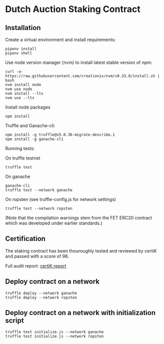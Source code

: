# Dutch Auction Staking Contract

## Installation
Create a virtual environment and install requirements:
```
pipenv install
pipenv shell
```

Use node version manager (nvm) to install latest stable version of npm:

```
curl -o- https://raw.githubusercontent.com/creationix/nvm/v0.33.0/install.sh | bash
nvm install node
nvm use node
nvm install --lts
nvm use --lts
```
Install node packages
```
npm install
```

Truffle and Ganache-cli:
```
npm install -g truffle@v5.0.36-migrate-describe.1
npm install -g ganache-cli
```

Running tests:

On truffle testnet
```
truffle test
```
On ganache
```
ganache-cli
truffle test --network ganache
```
On ropsten (see truffle-config.js for network settings)
```
truffle test --network ropsten
```
(Note that the compilation warnings stem from the FET ERC20 contract which was developed under earlier standards.)


## Certification
The staking contract has been thouroughly tested and reviewed by certiK and passed with a score of 98.

Full audit report: [certiK report](https://certificate.certik.org/?key=50a2c433dfd82f5a36f71e2e8989e94cc4c1c01834ae85ee61f2f6704c172dbf)

## Deploy contract on a network
```
truffle deploy --network ganache
truffle deploy --network ropsten
```
## Deploy contract on a network with initialization script
```
truffle test initialize.js --network ganache
truffle test initialize.js --network ropsten
```
